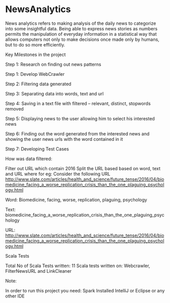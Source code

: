 # NewsAnalytics
News analytics refers to making analysis of the daily news to categorize into some insightful data. Being able to express news stories as numbers permits the manipulation of everyday information in a statistical  way that allows computers not only to make decisions once made only by humans, but to do so more  efficiently. 

Key Milestones in the project

Step 1: Research on finding out news patterns

Step 1: Develop WebCrawler 

Step 2: Filtering data generated 

Step 3:  Separating data into words, text and url

Step 4: Saving in a text file with filtered – relevant, distinct, stopwords removed

Step 5: Displaying news to the user allowing him to select his interested news

Step 6: Finding out the word generated from the interested news and showing the user news urls with the word contained in it

Step 7: Developing Test Cases


How was data filtered:

Filter out URL which contain 2016 
Split the URL based based on word, text and URL where
for eg: Consider the following URL http://www.slate.com/articles/health_and_science/future_tense/2016/04/biomedicine_facing_a_worse_replication_crisis_than_the_one_plaguing_psychology.html

Word: Biomedicine, facing, worse, replication, plaguing, psychology

Text: biomedicine_facing_a_worse_replication_crisis_than_the_one_plaguing_psychology

URL: http://www.slate.com/articles/health_and_science/future_tense/2016/04/biomedicine_facing_a_worse_replication_crisis_than_the_one_plaguing_psychology.html


Scala Tests

Total No of Scala Tests written: 11
Scala tests written on: Webcrawler, FilterNewsURL and LinkCleaner



Note:

In order to run this project you need:
Spark Installed
IntelliJ or Eclipse or any other IDE




